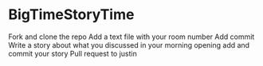 # BigTimeStoryTime

Fork and clone the repo
Add a text file with your room number
Add commit
Write a story about what you discussed in your morning opening
add and commit your story
Pull request to justin
